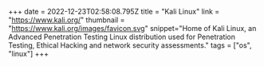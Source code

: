 +++
date = 2022-12-23T02:58:08.795Z
title = "Kali Linux"
link = "https://www.kali.org/"
thumbnail = "https://www.kali.org/images/favicon.svg"
snippet="Home of Kali Linux, an Advanced Penetration Testing Linux distribution used for Penetration Testing, Ethical Hacking and network security assessments."
tags = ["os", "linux"]
+++
